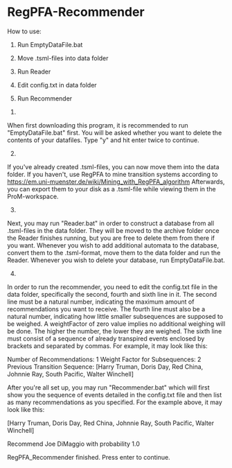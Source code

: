 # RegPFA-Recommender

How to use:

1. Run EmptyDataFile.bat

2. Move .tsml-files into data folder

3. Run Reader

4. Edit config.txt in data folder

5. Run Recommender

1)
When first downloading this program, it is recommended to run "EmptyDataFile.bat" first. You will be asked whether you want to delete the contents of your datafiles. Type "y" and hit enter twice to continue. 

2)
If you've already created .tsml-files, you can now move them into the data folder. If you haven't, use RegPFA to mine transition systems according to https://em.uni-muenster.de/wiki/Mining_with_RegPFA_algorithm Afterwards, you can export them to your disk as a .tsml-file while viewing them in the ProM-workspace. 

3)
Next, you may run "Reader.bat" in order to construct a database from all .tsml-files in the data folder. They will be moved to the archive folder once the Reader finishes running, but you are free to delete them from there if you want. Whenever you wish to add additional automata to the database, convert them to the .tsml-format, move them to the data folder and run the Reader. Whenever you wish to delete your database, run EmptyDataFile.bat.


4)
In order to run the recommender, you need to edit the config.txt file in the data folder, specifically the second, fourth and sixth line in it. The second line must be a natural number, indicating the maximum amount of recommendations you want to receive.  The fourth line must also be a natural number, indicating how little smaller subsequences are supposed to be weighed. A weightFactor of zero value implies no additional weighing will be done. The higher the number, the lower they are weighed. The sixth line must consist of a sequence of already transpired events enclosed by brackets and separated by commas. For example, it may look like this:

Number of Recommendations:
1
Weight Factor for Subsequences:
2
Previous Transition Sequence:
[Harry Truman, Doris Day, Red China, Johnnie Ray, South Pacific, Walter Winchell]


After you're all set up, you may run "Recommender.bat" which will first show you the sequence of events detailed in the config.txt file and then list as many recommendations as you specified. For the example above, it may look like this:

[Harry Truman, Doris Day, Red China, Johnnie Ray, South Pacific, Walter Winchell]  

Recommend Joe DiMaggio with probability 1.0

RegPFA_Recommender finished. Press enter to continue.
